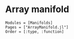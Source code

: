 # Array manifold

```@autodocs
Modules = [Manifolds]
Pages = ["ArrayManifold.jl"]
Order = [:type, :function]
```

